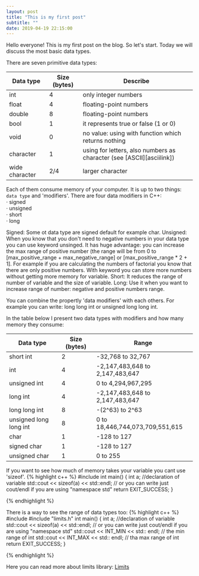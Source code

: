```yaml
---
layout: post
title: "This is my first post"
subtitle: ""
date: 2019-04-19 22:15:00
---
```


Hello everyone! 
This is my first post on the blog. 
So let's start. Today we will discuss the most basic data types.
<!--more-->
There are seven primitive data types:<br/>
<table class="table">
  <thead>
    <tr>
      <th scope="col">Data type</th>
      <th scope="col">Size (bytes)</th>
      <th scope="col">Describe</th>
    </tr>
  </thead>
  <tbody>
    <tr>
      <td>int</td>
      <td>4</td>
      <td>only integer numbers</td>
    </tr>
    <tr>
      <td>float</td>
      <td>4</td>
      <td>floating-point numbers </td>
    </tr>
    <tr>
      <td>double</td>
      <td>8</td>
      <td>floating-point numbers </td>
    </tr>
     <tr>
      <td>bool</td>
      <td>1</td>
       <td>it represents true or false (1 or 0)</td>
    </tr>
    <tr>
      <td>void</td>
      <td>0</td>
      <td>no value: using with function which returns nothing</td>
    </tr>
    <tr>
      <td>character</td>
      <td>1</td>
      <td>using for letters, also numbers as character (see [ASCII][asciilink])</td>
    </tr>
    <tr>
      <td>wide character</td>
      <td>2/4</td>
      <td>larger character</td>
    </tr>
  </tbody>
</table>

Each of them consume memory of your computer. It is up to two things: `data type` and 'modifiers'. 
There are four data modifiers in C++: <br />
&middot; signed <br/>
&middot; unsigned <br/>
&middot; short <br/>
&middot; long <br/>


Signed: Some ot data type are signed default for example char. 
Unsigned: When you know that you don't need to negative numbers in your data type you can use keyword unsinged. It has huge advantage:
you can increase the max range of positive number (the range will be from 0 to [max_positive_range + max_negative_range] or [max_positive_range * 2 + 1].
For example if you are calculating the numbers of factorial you know that there are only positive numbers. With keyword you can store more numbers without getting more memory for variable. 
Short: It reduces the range of number of variable and the size of variable. 
Long: Use it when you want to increase range of number: negative and positive numbers range. 

You can combine the propertly 'data modifiers' with each others. For example you can write:
long long int or unsigned long long int.

In the table below I present two data types with modifiers and how many memory they consume:

<table class="table">
  <thead>
    <tr>
      <th scope="col">Data type</th>
      <th scope="col">Size (bytes)</th>
      <th scope="col">Range</th>
    </tr>
  </thead>
  <tbody>
    <tr>
      <td>short int</td>
      <td>2</td>
      <td>-32,768 to 32,767</td>
    </tr>
    <tr>
      <td>int</td>
      <td>4</td>
      <td>-2,147,483,648 to 2,147,483,647</td>
    </tr>
    <tr>
      <td>unsigned int</td>
      <td>4</td>
      <td>0 to 4,294,967,295</td>
    </tr>
     <tr>
      <td>long int</td>
      <td>4</td>
      <td>	-2,147,483,648 to 2,147,483,647</td>
    </tr>
    <tr>
      <td>long long int</td>
      <td>8</td>
      <td>-(2^63) to 2^63</td>
    </tr>
    <tr>
      <td>unsigned long long int</td>
      <td>8</td>
      <td>0 to 18,446,744,073,709,551,615</td>
    </tr>
    <tr>
      <td>char</td>
      <td>1</td>
      <td>-128 to 127</td>
    </tr>
     <tr>
      <td>signed char</td>
      <td>1</td>
      <td>-128 to 127</td>
    </tr>
     <tr>
      <td>unsigned char</td>
      <td>1</td>
      <td>0 to 255</td>
    </tr>
  </tbody>
</table>

If you want to see how much of memory takes your variable you cant use 'sizeof'. 
{% highlight c++ %}
#include <iostream>
int main()
{
  int a; //declaration of variable 
  std::cout << sizeof(a) << std::endl; // or you can write just cout/endl if you are using "namespace std"
  return EXIT_SUCCESS;
}

{% endhighlight %}

There is a way to see the range of data types too:
{% highlight c++ %}
#include <iostream>
#include "limits.h"
int main()
{
  int a; //declaration of variable 
  std::cout << sizeof(a) << std::endl; // or you can write just cout/endl if you are using "namespace std"
  std::cout << INT_MIN << std:: endl; // the min range of int
  std::cout << INT_MAX << std:: endl; // tha max range of int
  return EXIT_SUCCESS;
}

{% endhighlight %}

Here you can read more about limits library: [Limits][limits.h]

[limits.h]: http://www.cplusplus.com/reference/climits/
[asciilink]: https://en.cppreference.com/w/cpp/language/ascii
